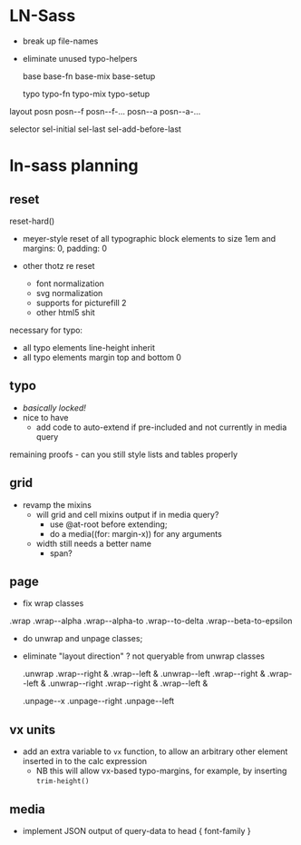 # LN-Sass

- break up file-names
- eliminate unused typo-helpers

    base
    base-fn
    base-mix
    base-setup

    typo
    typo-fn
    typo-mix
    typo-setup


layout
    posn
    posn--f
    posn--f-...
    posn--a
    posn--a-...

selector
    sel-initial
    sel-last
    sel-add-before-last

# ln-sass planning

## reset

reset-hard()
  - meyer-style reset of all typographic block elements to size 1em and margins: 0, padding: 0

- other thotz re reset
    - font normalization
    - svg normalization
    - supports for picturefill 2
    - other html5 shit

necessary for typo:
  - all typo elements line-height inherit
  - all typo elements margin top and bottom 0

## typo

- *basically locked!*
- nice to have
    - add code to auto-extend if pre-included and not currently in media query

remaining proofs
    - can you still style lists and tables properly

## grid

- revamp the mixins
    - will grid and cell mixins output if in media query?
        - use @at-root before extending;
        - do a media((for: margin-x)) for any arguments
    - width still needs a better name
        - span?

## page

- fix wrap classes

.wrap
.wrap--alpha
.wrap--alpha-to
.wrap--to-delta
.wrap--beta-to-epsilon

- do unwrap and unpage classes;
- eliminate "layout direction" ? not queryable from unwrap classes

    .unwrap
    .wrap--right &
    .wrap--left &
    .unwrap--left
    .wrap--right &
    .wrap--left &
    .unwrap--right
    .wrap--right &
    .wrap--left &

    .unpage--x
    .unpage--right
    .unpage--left

## vx units

- add an extra variable to `vx` function, to allow an arbitrary other element inserted in to the calc expression
	- NB this will allow vx-based typo-margins, for example, by inserting `trim-height()`

## media

-   implement JSON output of query-data to head { font-family }